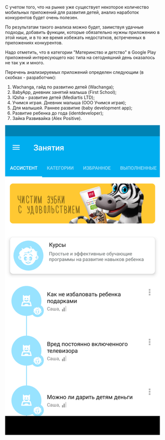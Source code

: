 С учетом того, что на рынке уже существует некоторое количество мобильных приложений для развития детей, анализ наработок конкурентов будет очень полезен.

По результатам такого анализа можно будет, заимствуя удачные подходы, добавить функции, которые обязательно нужны приложению в этой нише, и в то же время избежать недостатков, встреченных в приложениях конкурентов.

Надо отметить, что в категории "Материнство и детство" в Google Play приложений интересующего нас типа на сегодняшний день оказалось не так уж и много. 

Перечень анализируемых приложений определен следующим (в скобках - разработчик):
1. Wachanga, гайд по развитию детей (Wachanga);
2. BabyApp, дневник занятий малыша (First School);
3. IQsha - развитие детей (Mediartis LTD);
4. Учимся играя. Дневник малыша (ООО Учимся играя);
5. Для малышей. Раннее развитие (baby development app);
6. Развитие ребенка до года (identdeveloper);
7. Зайка Развивайка (Alex Positive).

![Окно Wachanga при запуске программы](https://github.com/GurovaAV/GradWork/blob/main/images/Screenshot_20230119-141923.png)

